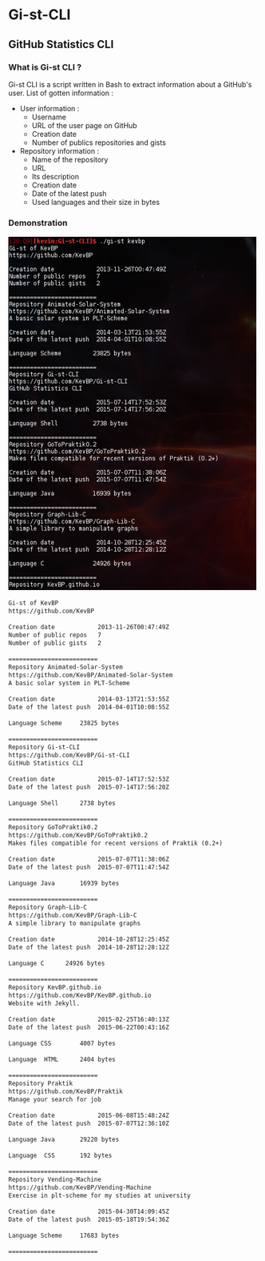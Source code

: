 # Gi-st-CLI
## GitHub Statistics CLI
### What is Gi-st CLI ?
Gi-st CLI is a script written in Bash to extract information about a GitHub's user.
List of gotten information :
* User information :
  * Username
  * URL of the user page on GitHub
  * Creation date
  * Number of publics repositories and gists
* Repository information :
  * Name of the repository
  * URL
  * Its description
  * Creation date
  * Date of the latest push
  * Used languages and their size in bytes

### Demonstration
![Demo](demo.png)

```
Gi-st of KevBP
https://github.com/KevBP

Creation date            2013-11-26T00:47:49Z
Number of public repos   7
Number of public gists   2

=========================
Repository Animated-Solar-System
https://github.com/KevBP/Animated-Solar-System
A basic solar system in PLT-Scheme

Creation date            2014-03-13T21:53:55Z
Date of the latest push  2014-04-01T10:08:55Z

Language Scheme		23825 bytes

=========================
Repository Gi-st-CLI
https://github.com/KevBP/Gi-st-CLI
GitHub Statistics CLI

Creation date            2015-07-14T17:52:53Z
Date of the latest push  2015-07-14T17:56:20Z

Language Shell		2738 bytes

=========================
Repository GoToPraktik0.2
https://github.com/KevBP/GoToPraktik0.2
Makes files compatible for recent versions of Praktik (0.2+)

Creation date            2015-07-07T11:38:06Z
Date of the latest push  2015-07-07T11:47:54Z

Language Java		16939 bytes

=========================
Repository Graph-Lib-C
https://github.com/KevBP/Graph-Lib-C
A simple library to manipulate graphs

Creation date            2014-10-28T12:25:45Z
Date of the latest push  2014-10-28T12:28:12Z

Language C		24926 bytes

=========================
Repository KevBP.github.io
https://github.com/KevBP/KevBP.github.io
Website with Jekyll.

Creation date            2015-02-25T16:40:13Z
Date of the latest push  2015-06-22T00:43:16Z

Language CSS		4007 bytes

Language  HTML		2404 bytes

=========================
Repository Praktik
https://github.com/KevBP/Praktik
Manage your search for job

Creation date            2015-06-08T15:48:24Z
Date of the latest push  2015-07-07T12:36:10Z

Language Java		29220 bytes

Language  CSS		192 bytes

=========================
Repository Vending-Machine
https://github.com/KevBP/Vending-Machine
Exercise in plt-scheme for my studies at university

Creation date            2015-04-30T14:09:45Z
Date of the latest push  2015-05-18T19:54:36Z

Language Scheme		17683 bytes

=========================
```
